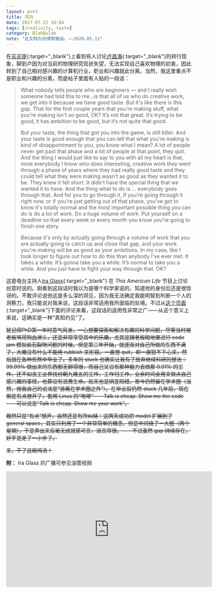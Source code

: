 ```yaml
---
layout: post
title: 鸿沟
date: 2017-07-22 16:04
tags: [creativity, taste]
category: BlahBulah
note: "此文档为旧博客搬运。——2020.05.11"
---
```


在[买买提](http://www.mitbbs.com/article_t1/Mathematics/31210411_0_2.html){:target="_blank"}上看到有人讨论[卢昌海](http://www.changhai.org/){:target="_blank"}的转行现象，聊到卢因为对当前的物理研究现状失望，无法实现自己喜欢物理的初衷，因此转到了自己相对感兴趣的计算机行业，职业和兴趣就此分离。当然，我这里重点不是职业和兴趣的分离，而是帖子里面有人贴的一段话：

> What nobody tells people who are beginners — and I really wish someone  had told this to me...is that all of us who do creative work, we get  into it because we have good taste. But it's like there is this gap. That for the  first couple years that you're making stuff, what you're making isn't so good, OK?  It’s not that great. It’s  trying to be good, it has ambition to be good, but it’s not quite that good.
>
> But your taste, the thing that got you into the game, is still killer. And your taste is good enough that you can tell that what you're making is kind of disappointment to you, you know what I mean? A lot of people never get past that phase and a lot of people at that point,  they quit. And the thing I would just like to say to you with all my heart is that, most everybody I know who does interesting, creative work they went  through a phase of years where they had really good taste and they could tell what they were making wasn't as good as they wanted it to be. They knew it fell short. It didn't have the special thing that we wanted it to have. And the thing what to do is ... everybody goes through that.  And for you to go through it, if you're going through it right now, or if you're just getting out of that phase, you've got to know it's totally normal and the most important possible thing you can do is do a lot of work. Do a huge volume of work. Put  yourself on a deadline so that every week or every month you know you're going to finish one story.
>
> Because it's only by actually going through a volume of work that you are actually going to catch up and close that gap,  and your work you're making will be as good as your ambitions. In my case, like I took longer to  figure out how to do this than anybody I’ve ever met. It takes a while. It’s gonna take you a while. It’s normal to take you a while. And you just have to fight your way  through that. OK? 

这是电台主持人[Ira Glass](https://en.wikipedia.org/wiki/Ira_Glass){:target="_blank"} 在 *This American Life* 节目上讨论创意时说的。刚看到这段话时我以为是哪个科学家说的，知道他的身份后还是很惊讶的。不敢评论说他这是多么深的洞见，因为我无法确定我能明智到判断一个人的洞察力，我只能说对我来说，这段话非常适用我所面临的处境。不过从[这个页面](http://writerunderground.com/2011/04/28/ira-glass-on-creativity-or-the-gap-between-our-taste-and-our-work/){:target="_blank"}下面的评论来看，这段话的适用性非常之广——从这个意义上来说，这确实是一种“真知灼见”了。

~~犹记得PhD第一年时意气风发，一心想要探索和解决有趣的科学问题，尽管当时被老板骂得狗血淋头，还是非常享受其中的乐趣，尤其是跟老板暗地里进行 code jam 模拟岩石裂隙问题的时候。但是第二年开始，就逐渐对自己所做的东西不满了，大概没有什么不能用 rubbish 来形容。一直想 quit，却一直狠不下心来，然后就在各种煎熬中毕业了。多年的 stuck 也确实让我有了放弃继续科研的想法：99.99% 做出来的东西都无聊得很，而自己又没有那种能力去做那 0.01% 的工作，还不如去工业界找份朝九晚五的工作，工作归工作，业余时间全用来做点自己感兴趣的事情，也算没有浪费生命。后来也是阴差阳错，至今仍然留在学术圈（当然，按我自己的说法是“游离在学术圈之外”）。在毕业后仍然 stuck 几年后，现在倒是有点想开了，套用 Linus 的“咆哮”——Talk is cheap. Show me the code——可以说是“Talk is cheap. Show me your work”。~~

~~既然只是“有点”想开，自然还是有所纠结：这两天成功把 model 扩展到了 general space，其实只利用了一个非常简单的概念，但是中间绕了一大圈（两个星期），于是弄出来后毫无成就感可言，沮丧得很。——不过虽然 gap 持续存在，好歹是走了一小步了。~~

~~来，干了这碗鸡汤！~~

**附：** Ira Glass 的广播可参见油管视频

<iframe width="560" height="315" src="https://www.youtube.com/embed/PbC4gqZGPSY" frameborder="0" allowfullscreen></iframe>